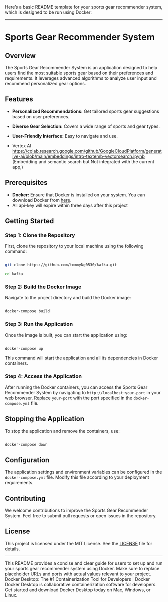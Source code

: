 Here’s a basic README template for your sports gear recommender system, which is designed to be run using Docker:
 
---
 
# Sports Gear Recommender System
 
## Overview
 
The Sports Gear Recommender System is an application designed to help users find the most suitable sports gear based on their preferences and requirements. It leverages advanced algorithms to analyze user input and recommend personalized gear options.
 
## Features
 
- **Personalized Recommendations:** Get tailored sports gear suggestions based on user preferences.

- **Diverse Gear Selection:** Covers a wide range of sports and gear types.

- **User-Friendly Interface:** Easy to navigate and use.
  
- Vertex AI https://colab.research.google.com/github/GoogleCloudPlatform/generative-ai/blob/main/embeddings/intro-textemb-vectorsearch.ipynb (Embedding and semantic search but Not integrated with the current app,)
 
## Prerequisites
 
- **Docker:** Ensure that Docker is installed on your system. You can download Docker from [here](https://www.docker.com/products/docker-desktop).
- All api-key will expire within three days after this project

## Getting Started
 
### Step 1: Clone the Repository
 
First, clone the repository to your local machine using the following command:
 
```bash

git clone https://github.com/tommyNg0530/kafka.git

cd kafka

```
 
### Step 2: Build the Docker Image
 
Navigate to the project directory and build the Docker image:
 
```bash

docker-compose build

```
 
### Step 3: Run the Application
 
Once the image is built, you can start the application using:
 
```bash

docker-compose up

```
 
This command will start the application and all its dependencies in Docker containers.
 
### Step 4: Access the Application
 
After running the Docker containers, you can access the Sports Gear Recommender System by navigating to `http://localhost:your-port` in your web browser. Replace `your-port` with the port specified in the `docker-compose.yml` file.
 
## Stopping the Application
 
To stop the application and remove the containers, use:
 
```bash

docker-compose down

```
 
## Configuration
 
The application settings and environment variables can be configured in the `docker-compose.yml` file. Modify this file according to your deployment requirements.
 
## Contributing
 
We welcome contributions to improve the Sports Gear Recommender System. Feel free to submit pull requests or open issues in the repository.
 
## License
 
This project is licensed under the MIT License. See the [LICENSE](LICENSE) file for details.
 
---
 
This README provides a concise and clear guide for users to set up and run your sports gear recommender system using Docker. Make sure to replace placeholder URLs and ports with actual values relevant to your project.
Docker Desktop: The #1 Containerization Tool for Developers | Docker
Docker Desktop is collaborative containerization software for developers. Get started and download Docker Desktop today on Mac, Windows, or Linux.
 
